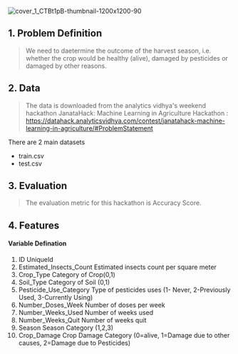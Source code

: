 ![cover_1_CTBt1pB-thumbnail-1200x1200-90](https://user-images.githubusercontent.com/63875409/88484439-10a76b80-cf8c-11ea-978e-e44c2b5c7c32.jpg)

## 1. Problem Definition
> We need to daetermine the outcome of the harvest season, i.e. whether the crop would be healthy (alive), damaged by pesticides or damaged by other reasons.

## 2. Data
> The data is downloaded from the analytics vidhya's weekend hackathon JanataHack: Machine Learning in Agriculture Hackathon : https://datahack.analyticsvidhya.com/contest/janatahack-machine-learning-in-agriculture/#ProblemStatement

There are 2 main datasets 
* train.csv 
* test.csv

## 3. Evaluation
> The evaluation metric for this hackathon is Accuracy Score.

## 4. Features

#### Variable                 Defination

1. ID                         UniqueId
2. Estimated_Insects_Count    Estimated insects count per square meter
3. Crop_Type	                Category of Crop(0,1)
4. Soil_Type	                Category of Soil (0,1)
5. Pesticide_Use_Category	    Type of pesticides uses (1- Never, 2-Previously Used, 3-Currently Using)
5. Number_Doses_Week	        Number of doses per week
6. Number_Weeks_Used	        Number of weeks used
7. Number_Weeks_Quit	        Number of weeks quit
8. Season	                    Season Category (1,2,3)
9. Crop_Damage	              Crop Damage Category (0=alive, 1=Damage due to other causes, 2=Damage due to Pesticides)
